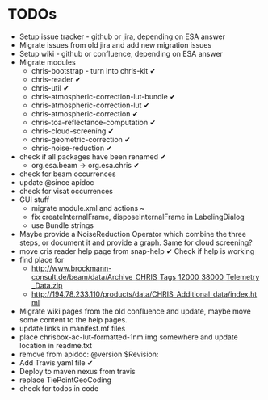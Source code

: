 # TODOs

* Setup issue tracker - github or jira, depending on ESA answer
* Migrate issues from old jira and add new migration issues
* Setup wiki - github or confluence, depending on ESA answer
* Migrate modules
  * chris-bootstrap - turn into chris-kit ✔   
  * chris-reader ✔       
  * chris-util ✔              
  * chris-atmospheric-correction-lut-bundle ✔
  * chris-atmospheric-correction-lut ✔
  * chris-atmospheric-correction ✔
  * chris-toa-reflectance-computation ✔
  * chris-cloud-screening ✔   
  * chris-geometric-correction ✔
  * chris-noise-reduction ✔   
* check if all packages have been renamed ✔
  * org.esa.beam -> org.esa.chris ✔
* check for beam occurrences
* update @since apidoc
* check for visat occurrences
* GUI stuff
  * migrate module.xml and actions ~ 
  * fix createInternalFrame, disposeInternalFrame in LabelingDialog
  * use Bundle strings
* Maybe provide a NoiseReduction Operator which combine the three steps, or document it 
  and provide a graph. Same for cloud screening? 
* move cris reader help page from snap-help ✔ 
    Check if help is working
* find place for 
  * http://www.brockmann-consult.de/beam/data/Archive_CHRIS_Tags_12000_38000_Telemetry_Data.zip
  * http://194.78.233.110/products/data/CHRIS_Additional_data/index.html
* Migrate wiki pages from the old confluence and update, maybe move some content to the help pages.
* update links in manifest.mf files
* place chrisbox-ac-lut-formatted-1nm.img somewhere and update location in readme.txt
* remove from apidoc: @version $Revision:
* Add Travis yaml file ✔
* Deploy to maven nexus from travis
* replace TiePointGeoCoding
* check for todos in code
